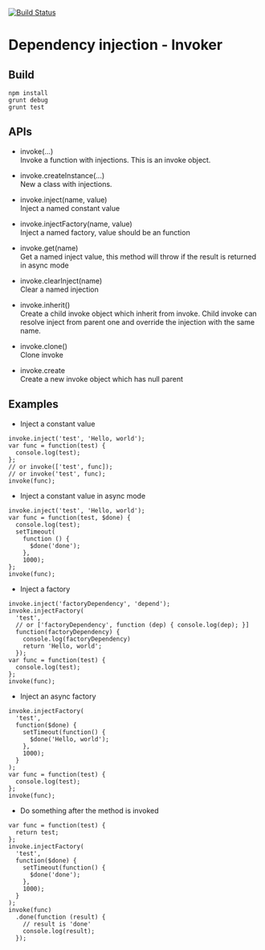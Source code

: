 [![Build Status](https://travis-ci.org/ksimple/invoker.svg?branch=master)](https://travis-ci.org/ksimple/invoker)  

Dependency injection - Invoker
===
Build
---
```
npm install
grunt debug
grunt test
```
APIs
---
- invoke(...)  
Invoke a function with injections. This is an invoke object.

- invoke.createInstance(...)  
New a class with injections.

- invoke.inject(name, value)  
Inject a named constant value

- invoke.injectFactory(name, value)  
Inject a named factory, value should be an function

- invoke.get(name)  
Get a named inject value, this method will throw if the result is returned in async mode

- invoke.clearInject(name)  
Clear a named injection

- invoke.inherit()  
Create a child invoke object which inherit from invoke. Child invoke can resolve inject from parent one and override the injection with the same name.

- invoke.clone()  
Clone invoke

- invoke.create  
Create a new invoke object which has null parent

Examples
---
- Inject a constant value  
```
invoke.inject('test', 'Hello, world');
var func = function(test) {
  console.log(test);
};
// or invoke(['test', func]);
// or invoke('test', func);
invoke(func);
```
- Inject a constant value in async mode  
```
invoke.inject('test', 'Hello, world');
var func = function(test, $done) {
  console.log(test);
  setTimeout(
    function () {
      $done('done');
    },
    1000);
};
invoke(func);
```
- Inject a factory
```
invoke.inject('factoryDependency', 'depend');
invoke.injectFactory(
  'test',
  // or ['factoryDependency', function (dep) { console.log(dep); }]
  function(factoryDependency) {
    console.log(factoryDependency)
    return 'Hello, world';
  });
var func = function(test) {
  console.log(test);
};
invoke(func);
```
- Inject an async factory
```
invoke.injectFactory(
  'test',
  function($done) {
    setTimeout(function() {
      $done('Hello, world');
    },
    1000);
  }
);
var func = function(test) {
  console.log(test);
};
invoke(func);
```
- Do something after the method is invoked
```
var func = function(test) {
  return test;
};
invoke.injectFactory(
  'test',
  function($done) {
    setTimeout(function() {
      $done('done');
    },
    1000);
  }
);
invoke(func)
  .done(function (result) {
    // result is 'done'
    console.log(result);
  });
```
